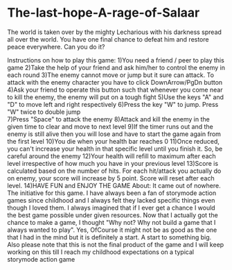 # The-last-hope-A-rage-of-Salaar

The world is taken over by the mighty Lecharious with his darkness spread all over the world. You have one final chance to defeat him and restore peace everywhere. Can you do it?


Instructions on how to play this game:
            1)You need a friend / peer to play this game
            2)Take the help of your friend and ask him/her to control the enemy in each round
            3)The enemy cannot move or jump but it sure can attack. To attack with the enemy character you have to click DownArrow/PgDn button
            4)Ask your friend to operate this button such that whenever you come near to kill the enemy, the enemy will put on a tough  fight
            5)Use the keys "A" and "D" to move left and right respectively
            6)Press the key "W" to jump. Press "W" twice to double jump	 
            7)Press "Space" to attack the enemy
            8)Attack and kill the enemy in the given time to clear and move to next level
            9)If the timer runs out and the enemy is still alive then you will lose and have to start the game again from the first level
            10)You die when your health bar reaches 0
            11)Once reduced, you can't increase your health in that specific level until you finish it. So, be careful around the enemy
            12)Your health will refill to maximum after each level irrespective of how much you have in your previous level
            13)Score is calculated based on the number of hits. For each hit/attack you actually do on enemy, your score will increase by 5 point. Score will reset after each level.
            14)HAVE FUN and ENJOY THE GAME
About:
    It came out of nowhere. The initiative for this game. I have always been a fan of storymode action games since childhood and I always felt they lacked specific things even though I loved them. I always imagined that if I ever get a chance I would the best game possible under given resources. Now that I actually got the chance to make a game, I thought "Why not? Why not build a game that I always wanted to play". Yes, OfCourse it might not be as good as the one that I had in the mind but it is definitely a start. A start to something big. Also please note that this is not the final product of the game and I will keep working on this till I reach my childhood expectations on a typical storymode action game
